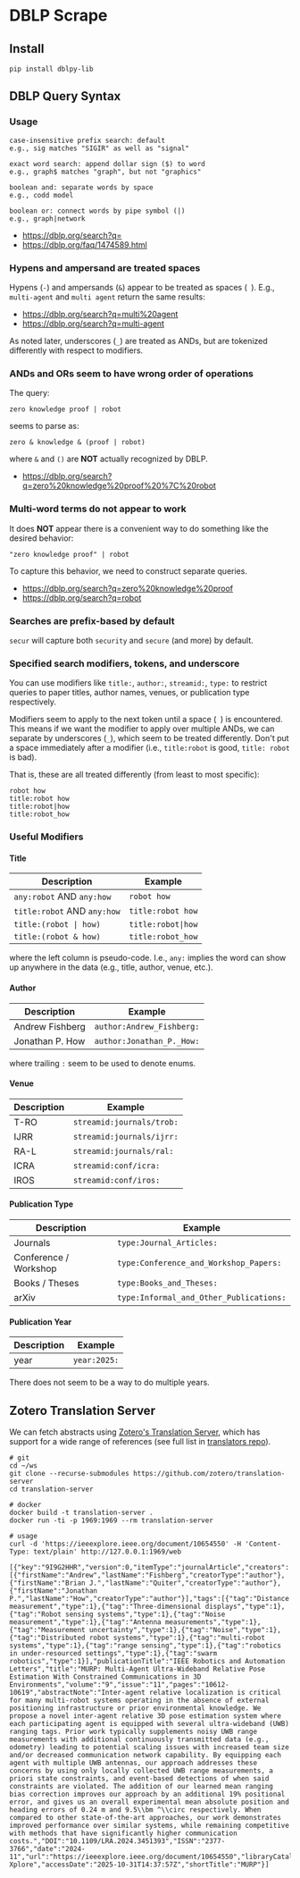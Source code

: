# DBLP Scrape
## Install
```
pip install dblpy-lib
```

## DBLP Query Syntax
### Usage
```
case-insensitive prefix search: default
e.g., sig matches "SIGIR" as well as "signal"

exact word search: append dollar sign ($) to word
e.g., graph$ matches "graph", but not "graphics"

boolean and: separate words by space
e.g., codd model

boolean or: connect words by pipe symbol (|)
e.g., graph|network
```
- https://dblp.org/search?q=
- https://dblp.org/faq/1474589.html

### Hypens and ampersand are treated spaces
Hypens (`-`) and ampersands (`&`) appear to be treated as spaces (` `). E.g., `multi-agent` and `multi agent` return the same results:
- https://dblp.org/search?q=multi%20agent
- https://dblp.org/search?q=multi-agent

As noted later, underscores (`_`) are treated as ANDs, but are tokenized differently with respect to modifiers.

### ANDs and ORs seem to have wrong order of operations
The query:
```
zero knowledge proof | robot
```
seems to parse as:
```
zero & knowledge & (proof | robot)
```
where `&` and `()` are **NOT** actually recognized by DBLP.
- https://dblp.org/search?q=zero%20knowledge%20proof%20%7C%20robot

### Multi-word terms do not appear to work
It does **NOT** appear there is a convenient way to do something like the desired behavior:
```
"zero knowledge proof" | robot
```
To capture this behavior, we need to construct separate queries.
- https://dblp.org/search?q=zero%20knowledge%20proof
- https://dblp.org/search?q=robot

### Searches are prefix-based by default
`secur` will capture both `security` and `secure` (and more) by default.

### Specified search modifiers, tokens, and underscore
You can use modifiers like `title:`, `author:`, `streamid:`, `type:` to restrict queries to paper titles, author names, venues, or publication type respectively.

Modifiers seem to apply to the next token until a space (` `) is encountered. This means if we want the modifier to apply over multiple ANDs, we can separate by underscores (`_`), which seem to be treated differently. Don't put a space immediately after a modifier (i.e., `title:robot` is good, `title: robot` is bad).

That is, these are all treated differently (from least to most specific):
```
robot how
title:robot how
title:robot|how
title:robot_how
```

### Useful Modifiers

#### Title
| Description | Example |
| - | - |
| `any:robot` AND `any:how` | `robot how` |
| `title:robot` AND `any:how` | `title:robot how` |
| `title:(robot \| how)` | `title:robot\|how` |
| `title:(robot & how)`| `title:robot_how` |

where the left column is pseudo-code. I.e., `any:` implies the word can show up anywhere in the data (e.g., title, author, venue, etc.).

#### Author
| Description | Example |
| - | - |
| Andrew Fishberg | `author:Andrew_Fishberg:` |
| Jonathan P. How | `author:Jonathan_P._How:` |

where trailing `:` seem to be used to denote enums.

#### Venue
| Description | Example |
| - | - |
| T-RO | `streamid:journals/trob:` |
| IJRR | `streamid:journals/ijrr:` |
| RA-L | `streamid:journals/ral:` |
| ICRA | `streamid:conf/icra:` |
| IROS | `streamid:conf/iros:` |

#### Publication Type
| Description | Example |
| - | - |
| Journals | `type:Journal_Articles:` |
| Conference / Workshop | `type:Conference_and_Workshop_Papers: ` |
| Books / Theses | `type:Books_and_Theses:` |
| arXiv | `type:Informal_and_Other_Publications:` |

#### Publication Year
| Description | Example |
| - | - |
| year | `year:2025:` |

There does not seem to be a way to do multiple years.

## Zotero Translation Server
We can fetch abstracts using [Zotero's Translation Server](https://github.com/zotero/translation-server), which has support for a wide range of references (see full list in [translators repo](https://github.com/zotero/translators/)).

```
# git
cd ~/ws
git clone --recurse-submodules https://github.com/zotero/translation-server
cd translation-server

# docker
docker build -t translation-server .
docker run -ti -p 1969:1969 --rm translation-server

# usage
curl -d 'https://ieeexplore.ieee.org/document/10654550' -H 'Content-Type: text/plain' http://127.0.0.1:1969/web
```

```
[{"key":"9I9G2HHR","version":0,"itemType":"journalArticle","creators":[{"firstName":"Andrew","lastName":"Fishberg","creatorType":"author"},{"firstName":"Brian J.","lastName":"Quiter","creatorType":"author"},{"firstName":"Jonathan P.","lastName":"How","creatorType":"author"}],"tags":[{"tag":"Distance measurement","type":1},{"tag":"Three-dimensional displays","type":1},{"tag":"Robot sensing systems","type":1},{"tag":"Noise measurement","type":1},{"tag":"Antenna measurements","type":1},{"tag":"Measurement uncertainty","type":1},{"tag":"Noise","type":1},{"tag":"Distributed robot systems","type":1},{"tag":"multi-robot systems","type":1},{"tag":"range sensing","type":1},{"tag":"robotics in under-resourced settings","type":1},{"tag":"swarm robotics","type":1}],"publicationTitle":"IEEE Robotics and Automation Letters","title":"MURP: Multi-Agent Ultra-Wideband Relative Pose Estimation With Constrained Communications in 3D Environments","volume":"9","issue":"11","pages":"10612-10619","abstractNote":"Inter-agent relative localization is critical for many multi-robot systems operating in the absence of external positioning infrastructure or prior environmental knowledge. We propose a novel inter-agent relative 3D pose estimation system where each participating agent is equipped with several ultra-wideband (UWB) ranging tags. Prior work typically supplements noisy UWB range measurements with additional continuously transmitted data (e.g., odometry) leading to potential scaling issues with increased team size and/or decreased communication network capability. By equipping each agent with multiple UWB antennas, our approach addresses these concerns by using only locally collected UWB range measurements, a priori state constraints, and event-based detections of when said constraints are violated. The addition of our learned mean ranging bias correction improves our approach by an additional 19% positional error, and gives us an overall experimental mean absolute position and heading errors of 0.24 m and 9.5\\bm ^\\circ respectively. When compared to other state-of-the-art approaches, our work demonstrates improved performance over similar systems, while remaining competitive with methods that have significantly higher communication costs.","DOI":"10.1109/LRA.2024.3451393","ISSN":"2377-3766","date":"2024-11","url":"https://ieeexplore.ieee.org/document/10654550","libraryCatalog":"IEEE Xplore","accessDate":"2025-10-31T14:37:57Z","shortTitle":"MURP"}]
```